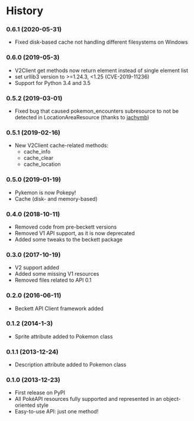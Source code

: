 # History
### 0.6.1 (2020-05-31)
* Fixed disk-based cache not handling different filesystems on Windows

### 0.6.0 (2019-05-3)
* V2Client get methods now return element instead of single element list
* set urllib3 version to >=1.24.3, <1.25 (CVE-2019-11236)
* Support for Python 3.4 and 3.5

### 0.5.2 (2019-03-01)
* Fixed bug that caused pokemon_encounters subresource to not be detected in LocationAreaResource
(thanks to [jachymb](https://github.com/jachymb))

### 0.5.1 (2019-02-16)
* New V2Client cache-related methods:
    * cache_info
    * cache_clear
    * cache_location

### 0.5.0 (2019-01-19)
* Pykemon is now Pokepy!
* Cache (disk- and memory-based)

### 0.4.0 (2018-10-11)
* Removed code from pre-beckett versions
* Removed V1 API support, as it is now deprecated
* Added some tweaks to the beckett package

### 0.3.0 (2017-10-19)
* V2 support added
* Added some missing V1 resources
* Removed files related to API 0.1

### 0.2.0 (2016-06-11)
* Beckett API Client framework added

### 0.1.2 (2014-1-3)
* Sprite attribute added to Pokemon class

### 0.1.1 (2013-12-24)
* Description attribute added to Pokemon class

### 0.1.0 (2013-12-23)
* First release on PyPI
* All PokéAPI resources fully supported and represented in an object-oriented style
* Easy-to-use API: just one method!
